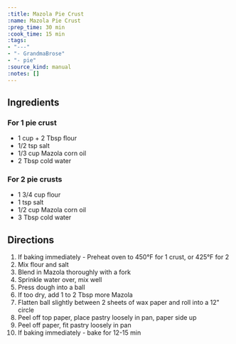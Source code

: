 ```yaml
---
:title: Mazola Pie Crust
:name: Mazola Pie Crust
:prep_time: 30 min
:cook_time: 15 min
:tags:
- "---"
- "- GrandmaBrose"
- "- pie"
:source_kind: manual
:notes: []
---
```


## Ingredients
### For 1 pie crust
- 1 cup + 2 Tbsp flour
- 1/2 tsp salt
- 1/3 cup Mazola corn oil
- 2 Tbsp cold water

### For 2 pie crusts
- 1 3/4 cup flour
- 1 tsp salt
- 1/2 cup Mazola corn oil
- 3 Tbsp cold water


## Directions
1. If baking immediately - Preheat oven to 450°F for 1 crust, or 425°F for 2
2. Mix flour and salt
3. Blend in Mazola thoroughly with a fork
4. Sprinkle water over, mix well
5. Press dough into a ball
6. If too dry, add 1 to 2 Tbsp more Mazola
7. Flatten ball slightly between 2 sheets of wax paper and roll into a 12" circle
8. Peel off top paper, place pastry loosely in pan, paper side up
9. Peel off paper, fit pastry loosely in pan
10. If baking immediately - bake for 12-15 min
